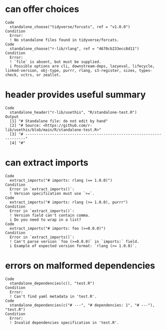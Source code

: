 # can offer choices

    Code
      standalone_choose("tidyverse/forcats", ref = "v1.0.0")
    Condition
      Error:
      ! No standalone files found in tidyverse/forcats.
    Code
      standalone_choose("r-lib/rlang", ref = "4670cb233ecc8d11")
    Condition
      Error:
      ! `file` is absent, but must be supplied.
      i Possible options are cli, downstream-deps, lazyeval, lifecycle, linked-version, obj-type, purrr, rlang, s3-register, sizes, types-check, vctrs, or zeallot.

# header provides useful summary

    Code
      standalone_header("r-lib/usethis", "R/standalone-test.R")
    Output
      [1] "# Standalone file: do not edit by hand"                                    
      [2] "# Source: <https://github.com/r-lib/usethis/blob/main/R/standalone-test.R>"
      [3] "# ----------------------------------------------------------------------"  
      [4] "#"                                                                         

# can extract imports

    Code
      extract_imports("# imports: rlang (== 1.0.0)")
    Condition
      Error in `extract_imports()`:
      ! Version specification must use `>=`.
    Code
      extract_imports("# imports: rlang (>= 1.0.0), purrr")
    Condition
      Error in `extract_imports()`:
      ! Version field can't contain comma.
      i Do you need to wrap in a list?
    Code
      extract_imports("# imports: foo (>=0.0.0)")
    Condition
      Error in `extract_imports()`:
      ! Can't parse version `foo (>=0.0.0)` in `imports:` field.
      i Example of expected version format: `rlang (>= 1.0.0)`.

# errors on malformed dependencies

    Code
      standalone_dependencies(c(), "test.R")
    Condition
      Error:
      ! Can't find yaml metadata in 'test.R'.
    Code
      standalone_dependencies(c("# ---", "# dependencies: 1", "# ---"), "test.R")
    Condition
      Error:
      ! Invalid dependencies specification in 'test.R'.

